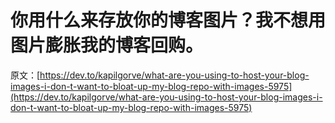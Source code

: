 # 你用什么来存放你的博客图片？我不想用图片膨胀我的博客回购。

原文：[https://dev.to/kapilgorve/what-are-you-using-to-host-your-blog-images-i-don-t-want-to-bloat-up-my-blog-repo-with-images-5975](https://dev.to/kapilgorve/what-are-you-using-to-host-your-blog-images-i-don-t-want-to-bloat-up-my-blog-repo-with-images-5975)